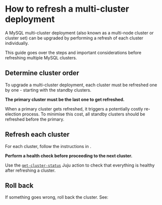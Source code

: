# How to refresh a multi-cluster deployment

A MySQL multi-cluster deployment (also known as a multi-node cluster or cluster set) can be upgraded by performing a refresh of each cluster individually.

This guide goes over the steps and important considerations before refreshing multiple MySQL clusters.

## Determine cluster order

To upgrade a multi-cluster deployment, each cluster must be refreshed one by one - starting with the standby clusters.

**The primary cluster must be the last one to get refreshed.**

When a primary cluster gets refreshed, it triggers a potentially costly re-election process. To minimise this cost, all standby clusters should be refreshed before the primary.

<!--TODO: Mention how to identify primary cluster-->

## Refresh each cluster

For each cluster, follow the instructions in [](/how-to/refresh/refresh-single-cluster).

**Perform a health check before proceeding to the next cluster.**

Use the [`get-cluster-status`](https://charmhub.io/mysql/actions#get-cluster-status) Juju action to check that everything is healthy after refreshing a cluster.

<!---TODO: example of running get-cluster-status (and making sure the cluster-set param is True?)
```shell
juju run <?> get-cluster-status
```
-->

## Roll back

If something goes wrong, roll back the cluster. See: [](/how-to/refresh/roll-back-single-cluster)

<!--TODO: clarify what to do if you've already refreshed one or more clusters, another one fails, and you need to roll back everything - including the clusters that are fully upgraded -->




